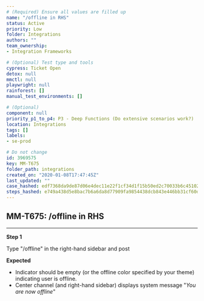 ```yaml
---
# (Required) Ensure all values are filled up
name: "/offline in RHS"
status: Active
priority: Low
folder: Integrations
authors: ""
team_ownership: 
- Integration Frameworks

# (Optional) Test type and tools
cypress: Ticket Open
detox: null
mmctl: null
playwright: null
rainforest: []
manual_test_environments: []

# (Optional)
component: null
priority_p1_to_p4: P3 - Deep Functions (Do extensive scenarios work?)
location: Integrations
tags: []
labels: 
- se-prod

# Do not change
id: 3969575
key: MM-T675
folder_path: integrations
created_on: "2020-01-08T17:47:45Z"
last_updated: ""
case_hashed: edf7368da9de87d06e4dec11e22f1cf34d1f15b50ed2c70033b6c451021f19d927995f23bba1e1e4beeb79304d50dbed
steps_hashed: e749a438d5e8bac7b6a6da8d77909fa9854438dcb843e446bb31cf60dae4799c62b631de5da7b3a19dacd85feeffa41f
---
```


## MM-T675: /offline in RHS

---

**Step 1**

Type "/offline" in the right-hand sidebar and post

**Expected**

- Indicator should be empty (or the offline color specified by your theme) indicating user is offline.
- Center channel (and right-hand sidebar) displays system message "_You are now offline_"
